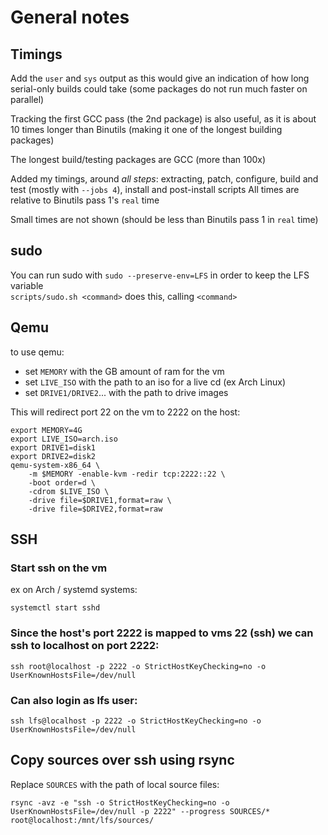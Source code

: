 # General notes

## Timings

Add the `user` and `sys` output as this would give an indication of how long serial-only builds could take (some packages do not run much faster on parallel)

Tracking the first GCC pass (the 2nd package) is also useful, as it is about 10 times longer than Binutils (making
it one of the longest building packages)

The longest build/testing packages are GCC (more than 100x)

Added my timings, around *all steps*: extracting, patch, configure, build and test (mostly with `--jobs 4`), install and post-install scripts
All times are relative to Binutils pass 1's `real` time

Small times are not shown (should be less than Binutils pass 1 in `real` time)

## sudo

You can run sudo with `sudo --preserve-env=LFS` in order to keep the LFS variable  
`scripts/sudo.sh <command>` does this, calling `<command>`

## Qemu

to use qemu:
- set `MEMORY` with the GB amount of ram for the vm
- set `LIVE_ISO` with the path to an iso for a live cd (ex Arch Linux)
- set `DRIVE1/DRIVE2`... with the path to drive images

This will redirect port 22 on the vm to 2222 on the host:

```shell
export MEMORY=4G
export LIVE_ISO=arch.iso
export DRIVE1=disk1
export DRIVE2=disk2
qemu-system-x86_64 \
    -m $MEMORY -enable-kvm -redir tcp:2222::22 \
    -boot order=d \
    -cdrom $LIVE_ISO \
    -drive file=$DRIVE1,format=raw \
    -drive file=$DRIVE2,format=raw
```

## SSH

### Start ssh on the vm

ex on Arch / systemd systems:
```
systemctl start sshd
```

### Since the host's port 2222 is mapped to vms 22 (ssh) we can ssh to localhost on port 2222:

```
ssh root@localhost -p 2222 -o StrictHostKeyChecking=no -o UserKnownHostsFile=/dev/null
```

### Can also login as lfs user:

```
ssh lfs@localhost -p 2222 -o StrictHostKeyChecking=no -o UserKnownHostsFile=/dev/null
```

## Copy sources over ssh using rsync

Replace `SOURCES` with the path of local source files:
```
rsync -avz -e "ssh -o StrictHostKeyChecking=no -o UserKnownHostsFile=/dev/null -p 2222" --progress SOURCES/* root@localhost:/mnt/lfs/sources/
```
